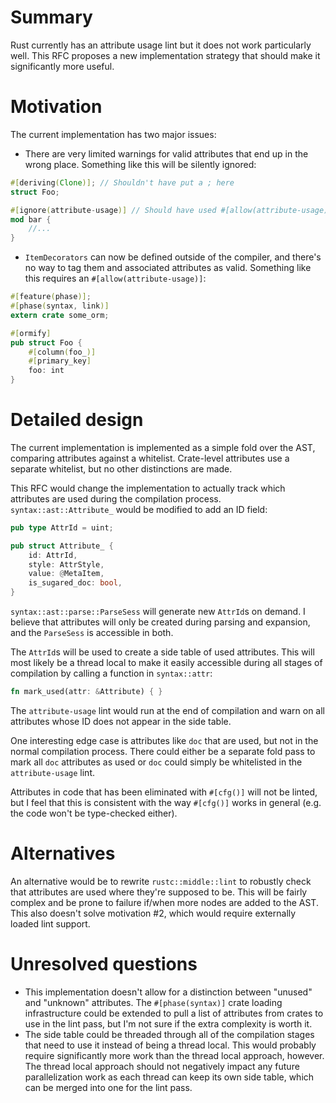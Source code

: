# Summary

Rust currently has an attribute usage lint but it does not work particularly
well. This RFC proposes a new implementation strategy that should make it
significantly more useful.

# Motivation

The current implementation has two major issues:

+ There are very limited warnings for valid attributes that end up in the
wrong place. Something like this will be silently ignored:
```rust
#[deriving(Clone)]; // Shouldn't have put a ; here
struct Foo;

#[ignore(attribute-usage)] // Should have used #[allow(attribute-usage)] instead!
mod bar {
    //...
}
```
+ `ItemDecorators` can now be defined outside of the compiler, and there's no
way to tag them and associated attributes as valid. Something like this
requires an `#[allow(attribute-usage)]`:
```rust
#[feature(phase)];
#[phase(syntax, link)]
extern crate some_orm;

#[ormify]
pub struct Foo {
    #[column(foo_)]
    #[primary_key]
    foo: int
}
```

# Detailed design

The current implementation is implemented as a simple fold over the AST,
comparing attributes against a whitelist. Crate-level attributes use a separate
whitelist, but no other distinctions are made.

This RFC would change the implementation to actually track which attributes are
used during the compilation process. `syntax::ast::Attribute_` would be
modified to add an ID field:
```rust
pub type AttrId = uint;

pub struct Attribute_ {
    id: AttrId,
    style: AttrStyle,
    value: @MetaItem,
    is_sugared_doc: bool,
}
```

`syntax::ast::parse::ParseSess` will generate new `AttrId`s on demand. I
believe that attributes will only be created during parsing and expansion, and
the `ParseSess` is accessible in both.

The `AttrId`s will be used to create a side table of used attributes. This will
most likely be a thread local to make it easily accessible during all stages of
compilation by calling a function in `syntax::attr`:
```rust
fn mark_used(attr: &Attribute) { }
```

The `attribute-usage` lint would run at the end of compilation and warn on all
attributes whose ID does not appear in the side table.

One interesting edge case is attributes like `doc` that are used, but not in
the normal compilation process. There could either be a separate fold pass to
mark all `doc` attributes as used or `doc` could simply be whitelisted in the
`attribute-usage` lint.

Attributes in code that has been eliminated with `#[cfg()]` will not be linted,
but I feel that this is consistent with the way `#[cfg()]` works in general
(e.g. the code won't be type-checked either).

# Alternatives

An alternative would be to rewrite `rustc::middle::lint` to robustly check
that attributes are used where they're supposed to be. This will be fairly
complex and be prone to failure if/when more nodes are added to the AST. This
also doesn't solve motivation #2, which would require externally loaded lint
support.

# Unresolved questions

+ This implementation doesn't allow for a distinction between "unused" and
"unknown" attributes. The `#[phase(syntax)]` crate loading infrastructure could
be extended to pull a list of attributes from crates to use in the lint pass,
but I'm not sure if the extra complexity is worth it.
+ The side table could be threaded through all of the compilation stages that
need to use it instead of being a thread local. This would probably require
significantly more work than the thread local approach, however. The thread
local approach should not negatively impact any future parallelization work as
each thread can keep its own side table, which can be merged into one for the
lint pass.

